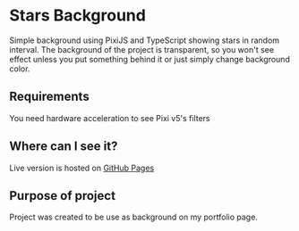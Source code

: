 # Stars Background
Simple background using PixiJS and TypeScript showing stars in random interval. The background of the project is transparent, so you won't see effect unless you put something behind it or just simply change background color.

## Requirements
You need hardware acceleration to see Pixi v5's filters

## Where can I see it?
Live version is hosted on [GitHub Pages](https://mateuszsuder.github.io/starsBackground/)

## Purpose of project
Project was created to be use as background on my portfolio page.
